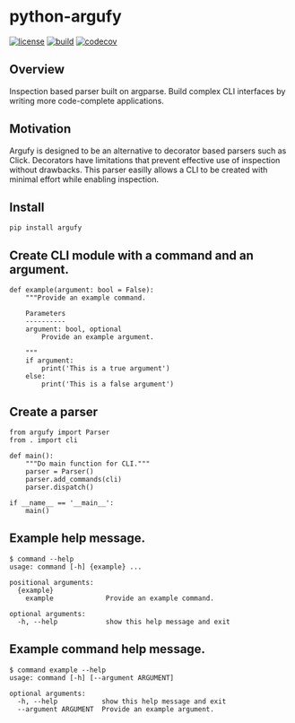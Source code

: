 # python-argufy

[![license](https://img.shields.io/badge/License-Apache%202.0-blue.svg)](https://opensource.org/licenses/Apache-2.0)
[![build](https://github.com/kuwv/python-argufy/actions/workflows/ci.yml/badge.svg?branch=main)](https://github.com/kuwv/python-argufy/actions)
[![codecov](https://codecov.io/gh/kuwv/python-argufy/branch/master/graph/badge.svg)](https://codecov.io/gh/kuwv/python-argufy)

## Overview

Inspection based parser built on argparse. Build complex CLI interfaces by
writing more code-complete applications.

## Motivation

Argufy is designed to be an alternative to decorator based parsers such as
Click. Decorators have limitations that prevent effective use of inspection
without drawbacks. This parser easilly allows a CLI to be created with minimal
effort while enabling inspection.

## Install

`pip install argufy`

## Create CLI module with a command and an argument.

```
def example(argument: bool = False):
    """Provide an example command.

    Parameters
    ----------
    argument: bool, optional
        Provide an example argument.

    """
    if argument:
        print('This is a true argument')
    else:
        print('This is a false argument')
```

## Create a parser

```
from argufy import Parser
from . import cli

def main():
    """Do main function for CLI."""
    parser = Parser()
    parser.add_commands(cli)
    parser.dispatch()

if __name__ == '__main__':
    main()
```

## Example help message.

```
$ command --help
usage: command [-h] {example} ...

positional arguments:
  {example}
    example             Provide an example command.

optional arguments:
  -h, --help            show this help message and exit
```

## Example command help message.

```
$ command example --help
usage: command [-h] [--argument ARGUMENT]

optional arguments:
  -h, --help           show this help message and exit
  --argument ARGUMENT  Provide an example argument.
```
